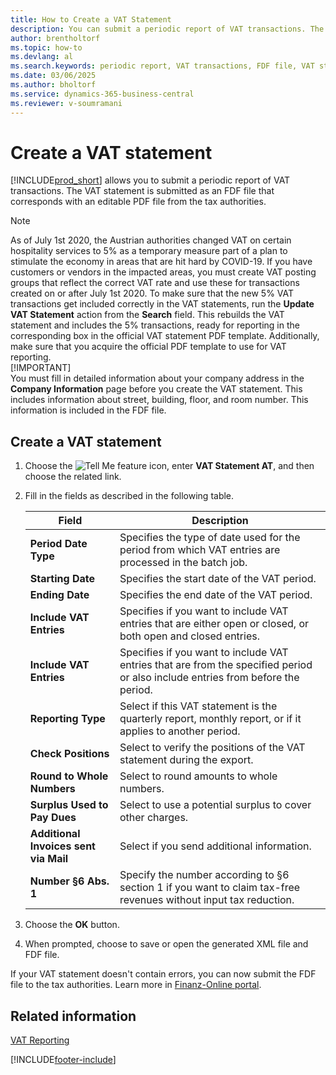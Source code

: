 ```yaml
---
title: How to Create a VAT Statement
description: You can submit a periodic report of VAT transactions. The VAT statement is submitted as an FDF file that corresponds with an editable PDF file from the tax authorities.
author: brentholtorf
ms.topic: how-to
ms.devlang: al
ms.search.keywords: periodic report, VAT transactions, FDF file, VAT statement
ms.date: 03/06/2025
ms.author: bholtorf
ms.service: dynamics-365-business-central
ms.reviewer: v-soumramani
---
```


# Create a VAT statement

[!INCLUDE[prod_short](../../includes/prod_short.md)] allows you to submit a periodic report of VAT transactions. The VAT statement is submitted as an FDF file that corresponds with an editable PDF file from the tax authorities.  

> [!NOTE]  
> As of July 1st 2020, the Austrian authorities changed VAT on certain hospitality services to 5% as a temporary measure part of a plan to stimulate the economy in areas that are hit hard by COVID-19. If you have customers or vendors in the impacted areas, you must create VAT posting groups that reflect the correct VAT rate and use these for transactions created on or after July 1st 2020. To make sure that the new 5% VAT transactions get included correctly in the VAT statements, run the **Update VAT Statement** action from the **Search** field. This rebuilds the VAT statement and includes the 5% transactions, ready for reporting in the corresponding box in the official VAT statement PDF template. Additionally, make sure that you acquire the official PDF template to use for VAT reporting.  
> [!IMPORTANT]  
> You must fill in detailed information about your company address in the **Company Information** page before you create the VAT statement. This includes information about street, building, floor, and room number. This information is included in the FDF file.  

## Create a VAT statement

1. Choose the ![Tell Me feature](../../media/ui-search/search_small.png "Tell me what you want to do") icon, enter **VAT Statement AT**, and then choose the related link.  
1. Fill in the fields as described in the following table.  

    |Field|Description|  
    |---------------------------------|---------------------------------------|  
    |**Period Date Type**|Specifies the type of date used for the period from which VAT entries are processed in the batch job.|
    |**Starting Date**|Specifies the start date of the VAT period.|  
    |**Ending Date**|Specifies the end date of the VAT period.|  
    |**Include VAT Entries**|Specifies if you want to include VAT entries that are either open or closed, or both open and closed entries.|  
    |**Include VAT Entries**|Specifies if you want to include VAT entries that are from the specified period or also include entries from before the period.|  
    |**Reporting Type**|Select if this VAT statement is the quarterly report, monthly report, or if it applies to another period.|  
    |**Check Positions**|Select to verify the positions of the VAT statement during the export.|  
    |**Round to Whole Numbers**|Select to round amounts to whole numbers.|  
    |**Surplus Used to Pay Dues**|Select to use a potential surplus to cover other charges.|  
    |**Additional Invoices sent via Mail**|Select if you send additional information.|  
    |**Number §6 Abs. 1**|Specify the number according to §6 section 1 if you want to claim tax-free revenues without input tax reduction.|  

1. Choose the **OK** button.  
1. When prompted, choose to save or open the generated XML file and FDF file.  

If your VAT statement doesn't contain errors, you can now submit the FDF file to the tax authorities. Learn more in [Finanz-Online portal](https://go.microsoft.com/fwlink/?LinkId=239929).  

## Related information

[VAT Reporting](vat-reporting.md)

[!INCLUDE[footer-include](../../includes/footer-banner.md)]
